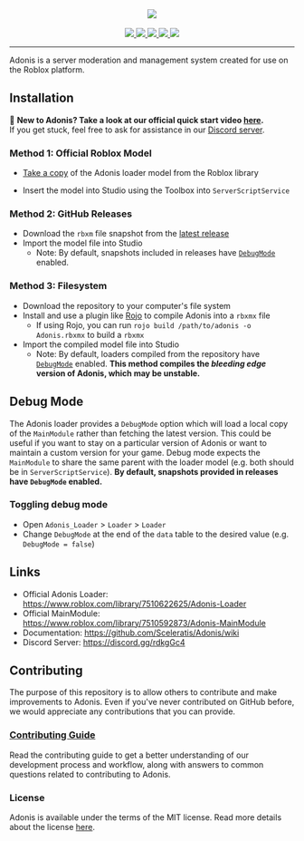 <div align="center">
    <img src="https://images-ext-2.discordapp.net/external/aIBRjVfZJAGn2awfso3GY3kadhMQlVupqLEwnKGD3OE/https/repository-images.githubusercontent.com/55325103/2bed6800-bfef-11eb-835b-99b981918623?width=300&height=260"/>
    <div>&nbsp;</div>
    <a href="https://www.roblox.com/library/7510622625/">
        <img src="https://img.shields.io/static/v1?label=roblox&message=model&color=blue&logo=roblox&logoColor=white"/>
    </a>
    <a href="https://www.roblox.com/library/8612978896/">
        <img src="https://img.shields.io/badge/roblox-nightly-blueviolet?logo=roblox"/>
    </a>
    <a href="https://github.com/Sceleratis/Adonis/blob/master/LICENSE">
        <img src="https://img.shields.io/github/license/Sceleratis/Adonis"/>
    </a>
    <a href="https://github.com/Sceleratis/Adonis/releases">
        <img src="https://img.shields.io/github/v/release/Sceleratis/Adonis?label=version"/>
    </a>
    <a href="https://discord.gg/H5RvTP3">
        <img src="https://img.shields.io/discord/81902207070380032?label=discord&logo=discord&logoColor=white"/>
    </a>
</div>
<hr/> 

Adonis is a server moderation and management system created for use on the Roblox platform.

## Installation

📢 **New to Adonis? Take a look at our official quick start video [here](https://youtu.be/1f9x9gdxLjw).**
<br>If you get stuck, feel free to ask for assistance in our [Discord server](https://discord.gg/H5RvTP3).

### Method 1: Official Roblox Model

* [Take a copy](https://www.roblox.com/library/7510622625/) of the Adonis loader model from the Roblox library

* Insert the model into Studio using the Toolbox into `ServerScriptService`

### Method 2: GitHub Releases

* Download the `rbxm` file snapshot from the [latest release](https://github.com/Sceleratis/Adonis/releases/latest)
* Import the model file into Studio
  * Note: By default, snapshots included in releases have <a href="#debug-mode">`DebugMode`</a> enabled.

### Method 3: Filesystem

* Download the repository to your computer's file system
* Install and use a plugin like [Rojo](https://rojo.space/) to compile Adonis into a `rbxmx` file
  * If using Rojo, you can run `rojo build /path/to/adonis -o Adonis.rbxmx` to build a `rbxmx`
* Import the compiled model file into Studio
  * Note: By default, loaders compiled from the repository have <a href="#debug-mode">`DebugMode`</a> enabled. **This method compiles the _bleeding edge_ version of Adonis, which may be unstable.**

## Debug Mode

The Adonis loader provides a `DebugMode` option which will load a local copy of the `MainModule` rather than fetching the latest version. This could be useful if you want to stay on a particular version of Adonis or want to maintain a custom version for your game. Debug mode expects the `MainModule` to share the same parent with the loader model (e.g. both should be in `ServerScriptService`). **By default, snapshots provided in  releases have `DebugMode` enabled.**

### Toggling debug mode

* Open `Adonis_Loader` > `Loader` > `Loader`
* Change `DebugMode` at the end of the `data` table to the desired value (e.g. `DebugMode = false`)

## Links
* Official Adonis Loader: https://www.roblox.com/library/7510622625/Adonis-Loader
* Official MainModule: https://www.roblox.com/library/7510592873/Adonis-MainModule
* Documentation: https://github.com/Sceleratis/Adonis/wiki
* Discord Server: https://discord.gg/rdkgGc4

## Contributing

The purpose of this repository is to allow others to contribute and make improvements to Adonis. Even if you've never contributed on GitHub before, we would appreciate any contributions that you can provide.

### [Contributing Guide](https://github.com/Sceleratis/Adonis/blob/master/CONTRIBUTING.md)

Read the contributing guide to get a better understanding of our development process and workflow, along with answers to common questions related to contributing to Adonis.

### License

Adonis is available under the terms of the MIT license. Read more details about the license [here](https://github.com/Sceleratis/Adonis/blob/master/LICENSE).
